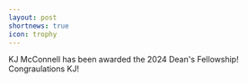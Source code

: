 ```yaml
---
layout: post
shortnews: true
icon: trophy
---
```


KJ McConnell has been awarded the 2024 Dean's Fellowship! Congraulations KJ! 

